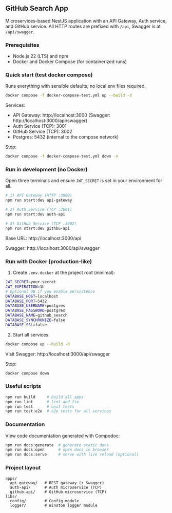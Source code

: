 ## GitHub Search App

Microservices-based NestJS application with an API Gateway, Auth service, and GitHub service. All HTTP routes are prefixed with `/api`, Swagger is at `/api/swagger`.

### Prerequisites

- Node.js 22 (LTS) and npm
- Docker and Docker Compose (for containerized runs)

### Quick start (test docker compose)

Runs everything with sensible defaults; no local env files required.

```bash
docker compose -f docker-compose-test.yml up --build -d
```

Services:

- API Gateway: http://localhost:3000 (Swagger: http://localhost:3000/api/swagger)
- Auth Service (TCP): 3001
- GitHub Service (TCP): 3002
- Postgres: 5432 (internal to the compose network)

Stop:

```bash
docker compose -f docker-compose-test.yml down -v
```

### Run in development (no Docker)

Open three terminals and ensure `JWT_SECRET` is set in your environment for all.

```bash
# 1) API Gateway (HTTP :3000)
npm run start:dev api-gateway

# 2) Auth Service (TCP :3001)
npm run start:dev auth-api

# 3) GitHub Service (TCP :3002)
npm run start:dev githbu-api
```

Base URL: http://localhost:3000/api

Swagger: http://localhost:3000/api/swagger

### Run with Docker (production-like)

1. Create `.env.docker` at the project root (minimal):

```bash
JWT_SECRET=your-secret
JWT_EXPIRATION=1h
# Optional DB if you enable persistence
DATABASE_HOST=localhost
DATABASE_PORT=5432
DATABASE_USERNAME=postgres
DATABASE_PASSWORD=postgres
DATABASE_NAME=github_search
DATABASE_SYNCHRONIZE=false
DATABASE_SSL=false
```

2. Start all services:

```bash
docker compose up --build -d
```

Visit Swagger: http://localhost:3000/api/swagger

Stop:

```bash
docker compose down
```

### Useful scripts

```bash
npm run build     # build all apps
npm run lint      # lint and fix
npm run test      # unit tests
npm run test:e2e  # e2e tests for all services
```

### Documentation

View code documentation generated with Compodoc:

```bash
npm run docs:generate  # generate static docs
npm run docs:open      # open docs in browser
npm run docs:serve     # serve with live reload (optional)
```

### Project layout

```
apps/
  api-gateway/   # REST gateway (+ Swagger)
  auth-api/      # Auth microservice (TCP)
  github-api/    # GitHub microservice (TCP)
libs/
  config/        # Config module
  logger/        # Winston logger module
```
